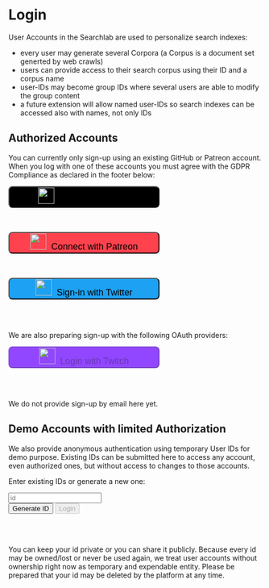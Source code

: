 # Login

User Accounts in the Searchlab are used to personalize search indexes:

- every user may generate several Corpora (a Corpus is a document set generted by web crawls)
- users can provide access to their search corpus using their ID and a corpus name
- user-IDs may become group IDs where several users are able to modify the group content
- a future extension will allow named user-IDs so search indexes can be accessed also with names, not only IDs

## Authorized Accounts

You can currently only sign-up using an existing GitHub or Patreon account.
When you log with one of these accounts you must agree with the GDPR Compliance as declared in the footer below:

<form action="/en/aaaaa/github_get_auth/" class="navbar-form navbar-left">
  <button type="submit" id="login_with_github" class="btn btn-default btn-sm" style="background-color: #000000; border-radius:8px; font-size:18px; width:300px;"><img src="/img/login_with_github.png" width="32" height="32">&nbsp;&nbsp;Login with Github</button>
</form>
</br></br>

<form action="/en/aaaaa/patreon_get_auth/" class="navbar-form navbar-left">
  <button type="submit" id="login_with_github" class="btn btn-default btn-sm" style="background-color: #FF424D; border-radius:8px; font-size:18px; width:300px;"><img src="/img/login_with_patreon.png" width="32" height="32">&nbsp;&nbsp;Connect with Patreon</button>
</form>
</br></br>

<form action="/en/aaaaa/twitter_get_auth/" class="navbar-form navbar-left">
  <button type="submit" id="login_with_github" class="btn btn-default btn-sm" style="background-color: #1DA1F2; border-radius:8px; font-size:18px; width:300px;"><img src="/img/login_with_twitter.png" width="32" height="32">&nbsp;&nbsp;Sign-in with Twitter</button>
</form>
</br></br>

We are also preparing sign-up with the following OAuth providers:



<form action="/en/aaaaa/twitch_get_auth/" class="navbar-form navbar-left">
  <button type="submit" id="login_with_github" class="btn btn-default btn-sm" style="background-color: #9147FF; border-radius:8px; font-size:18px; width:300px;" disabled="disabled"><img src="/img/login_with_twitch.png" width="32" height="32">&nbsp;&nbsp;Login with Twitch</button>
</form>
</br></br>

We do not provide sign-up by email here yet.

## Demo Accounts with limited Authorization

We also provide anonymous authentication using temporary User IDs for demo purpose.
Existing IDs can be submitted here to access any account, even authorized ones, but without access to changes to those accounts.

Enter existing IDs or generate a new one:

<form action="#" class="navbar-form navbar-left">
  <div class="form-group">
    <input type="text" id="idinput" onFocus="this.select()" class="form-control" placeholder="id">
  </div>
  <button type="submit" id="genidbtn" class="btn btn-info btn-sm" onclick="return getid()">Generate ID</button>
  <button type="submit" id="loginbtn" class="btn btn-default btn-sm" disabled="disabled" onclick="return login()">Login</button>
</form></br></br>

You can keep your id private or you can share it publicly. Because every id may be owned/lost or never be used again, we treat user accounts without ownership right now as temporary and expendable entity. Please be prepared that your id may be deleted by the platform at any time.

<script>
    var input = document.getElementById('idinput');
    input.addEventListener('keyup', verifyid);
    
    function getid() {
        var xhr = new XMLHttpRequest();
        xhr.open('GET', '/en/api/aaaaa/id_generator.json');
        xhr.responseType = 'json';
        xhr.send();
        xhr.onload = function() {
            document.getElementById("idinput").value = xhr.response.id;
            document.getElementById("loginbtn").disabled = "";
        }
        return false;
    }
    function verifyid() {
        var id = document.querySelector('#idinput').value;
        var xhr = new XMLHttpRequest();
        xhr.open('GET', '/en/api/aaaaa/id_validation.json?id=' + id);
        xhr.responseType = 'json';
        xhr.send();
        xhr.onload = function() {
            document.getElementById("loginbtn").disabled = xhr.response.valid ? "" : "disabled";
        }
        return false;
    }
    function login() {
        verifyid();
        if (document.getElementById("loginbtn").disabled) return;
        window.location.href = "/" + document.querySelector('#idinput').value + "/";
        return false;
    }
</script>